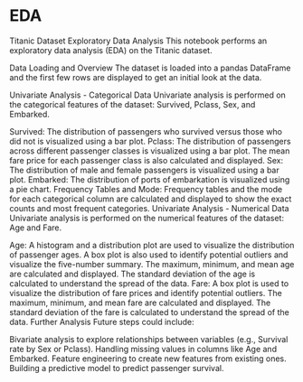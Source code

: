 # EDA 
Titanic Dataset Exploratory Data Analysis
This notebook performs an exploratory data analysis (EDA) on the Titanic dataset.

Data Loading and Overview
The dataset is loaded into a pandas DataFrame and the first few rows are displayed to get an initial look at the data.

Univariate Analysis - Categorical Data
Univariate analysis is performed on the categorical features of the dataset: Survived, Pclass, Sex, and Embarked.

Survived: The distribution of passengers who survived versus those who did not is visualized using a bar plot.
Pclass: The distribution of passengers across different passenger classes is visualized using a bar plot. The mean fare price for each passenger class is also calculated and displayed.
Sex: The distribution of male and female passengers is visualized using a bar plot.
Embarked: The distribution of ports of embarkation is visualized using a pie chart.
Frequency Tables and Mode: Frequency tables and the mode for each categorical column are calculated and displayed to show the exact counts and most frequent categories.
Univariate Analysis - Numerical Data
Univariate analysis is performed on the numerical features of the dataset: Age and Fare.

Age: A histogram and a distribution plot are used to visualize the distribution of passenger ages. A box plot is also used to identify potential outliers and visualize the five-number summary. The maximum, minimum, and mean age are calculated and displayed. The standard deviation of the age is calculated to understand the spread of the data.
Fare: A box plot is used to visualize the distribution of fare prices and identify potential outliers. The maximum, minimum, and mean fare are calculated and displayed. The standard deviation of the fare is calculated to understand the spread of the data.
Further Analysis
Future steps could include:

Bivariate analysis to explore relationships between variables (e.g., Survival rate by Sex or Pclass).
Handling missing values in columns like Age and Embarked.
Feature engineering to create new features from existing ones.
Building a predictive model to predict passenger survival.
